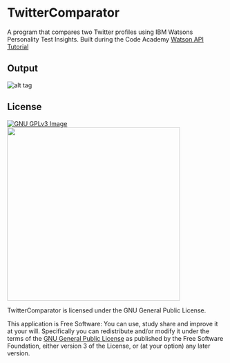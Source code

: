# TwitterComparator

A program that compares two Twitter profiles using IBM Watsons Personality Test Insights. Built during the Code Academy <a href="https://www.codecademy.com/learn/ibm-watson">Watson API Tutorial</a>

Output
------
![alt tag](http://i.imgur.com/pMmKAqd.png)

## License
[![GNU GPLv3 Image](https://www.gnu.org/graphics/gplv3-127x51.png)](http://www.gnu.org/licenses/gpl-3.0.en.html)  <img src="http://i.imgur.com/ZHp6FrF.png" width="400">

TwitterComparator is licensed under the GNU General Public License.

This application is Free Software: You can use, study share and improve it at your
will. Specifically you can redistribute and/or modify it under the terms of the
[GNU General Public License](https://www.gnu.org/licenses/gpl.html) as
published by the Free Software Foundation, either version 3 of the License, or
(at your option) any later version.



